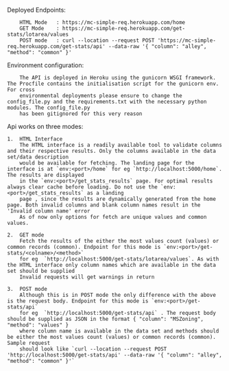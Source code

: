 Deployed Endpoints:

        HTML Mode   : https://mc-simple-req.herokuapp.com/home
        GET Mode    : https://mc-simple-req.herokuapp.com/get-stats/lotarea/values
        POST mode   : curl --location --request POST 'https://mc-simple-req.herokuapp.com/get-stats/api' --data-raw '{ "column": "alley", "method": "common" }'

Environment configuration:

        The API is deployed in Heroku using the gunicorn WSGI framework. The Procfile contains the initialisation script for the gunicorn env. For cross 
        environmental deployments please ensure to change the config_file.py and the requirements.txt with the necessary python modules. The config_file.py 
        has been gitignored for this very reason 

Api works on three modes: 

    1.  HTML Interface
        The HTML interface is a readily available tool to validate columns and their respective results. Only the columns available in the data set/data description 
        would be available for fetching. The landing page for the interface is at `env:<port>/home` for eg `http://localhost:5000/home`. The results are displayed
        in the `env:<port>/get_stats_results` page. For optimal results always clear cache before loading. Do not use the `env:<port>/get_stats_results` as a landing 
        page , since the results are dynamically generated from the home page. Both invalid columns and blank column names result in the 'Invalid column name' error
        As of now only options for fetch are unique values and common values.

    2.  GET mode
        Fetch the results of the either the most values count (values) or common records (common). Endpoint for this mode is `env:<port>/get-stats/<colname>/<method>` 
        for eg  `http://localhost:5000/get-stats/lotarea/values`. As with the HTML interface only column names which are available in the data set should be supplied
        Invalid requests will get warnings in return

    3.  POST mode
        Although this is in POST mode the only difference with the above is the request body. Endpoint for this mode is `env:<port>/get-stats/api` 
        for eg  `http://localhost:5000/get-stats/api` . The request body should be supplied as JSON in the format { "column": "MSZoning", "method": "values" }
        where column name is available in the data set and methods should be either the most values count (values) or common records (common). Sample request 
        should look like `curl --location --request POST 'http://localhost:5000/get-stats/api' --data-raw '{ "column": "alley", "method": "common" }'`


